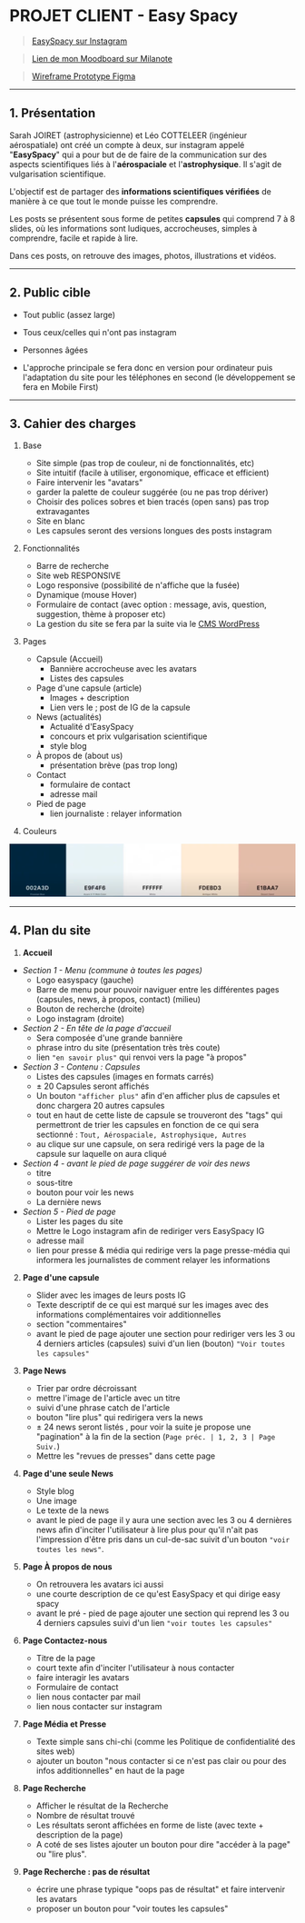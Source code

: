 # PROJET CLIENT - Easy Spacy

> [EasySpacy sur Instagram](https://www.instagram.com/easyspacy/)

> [Lien de mon Moodboard sur Milanote](https://app.milanote.com/1Lfo791VkWHGbQ?p=xDNRXlUyrhc)

> [Wireframe Prototype Figma](https://www.figma.com/proto/efLBUsdbNGzrA3uNj87OsQ/Maide---EasySpacy---Wireframe?node-id=122%3A207&scaling=min-zoom)

***

## 1. Présentation

Sarah JOIRET (astrophysicienne) et Léo COTTELEER (ingénieur aérospatiale) ont créé un compte à deux, sur instagram appelé "**EasySpacy**" qui a pour but de de  faire de la communication sur des aspects scientifiques liés à l'**aérospaciale** et l'**astrophysique**. Il s'agit de vulgarisation scientifique.

L'objectif est de partager des **informations scientifiques vérifiées** de manière à ce que tout le monde puisse les comprendre.

Les posts se présentent sous forme de petites **capsules** qui comprend 7 à 8 slides, où les informations sont ludiques, accrocheuses, simples à comprendre, facile et rapide à lire.

Dans ces posts, on retrouve des images, photos, illustrations et vidéos.

***

## 2. Public cible

- Tout public (assez large)
- Tous ceux/celles qui n'ont pas instagram
- Personnes âgées

- L'approche principale se fera donc en version pour ordinateur puis l'adaptation du site pour les téléphones en second (le développement se fera en Mobile First)

***

## 3. Cahier des charges

1. Base
    - Site simple (pas trop de couleur, ni de fonctionnalités, etc)
    - Site intuitif (facile à utiliser, ergonomique, efficace et efficient)
    - Faire intervenir les "avatars"
    - garder la palette de couleur suggérée (ou ne pas trop dériver)
    - Choisir des polices sobres et bien tracés (open sans) pas trop extravagantes
    - Site en blanc
    - Les capsules seront des versions longues des posts instagram

2. Fonctionnalités
    - Barre de recherche
    - Site web RESPONSIVE
    - Logo responsive (possibilité de n'affiche que la fusée)
    - Dynamique (mouse Hover)
    - Formulaire de contact (avec option : message, avis, question, suggestion, thème à proposer etc)
    - La gestion du site se fera par la suite via le [CMS WordPress](https://harsene.com/cest-quoi-wordpress/)

4.  Pages
    - Capsule (Accueil)
        - Bannière accrocheuse avec les avatars
        - Listes des capsules
    - Page d'une capsule (article)
        - Images + description
        - Lien vers le ; post de IG de la capsule
    - News (actualités)
        - Actualité d'EasySpacy
        - concours et prix vulgarisation scientifique
        - style blog
    - À propos de (about us)
        - présentation brève (pas trop long)
    - Contact
        - formulaire de contact
        - adresse mail
    - Pied de page
        - lien journaliste : relayer information

5. Couleurs

  ![Color palette : 002A3D, E9F4F6, FFFFFF, FDEBD3, E1BAA7](./assets/color-palette.png)

***

## 4. Plan du site


1. **Accueil**

  - _Section 1 - Menu (commune à toutes les pages)_
    - Logo easyspacy (gauche)
    - Barre de menu pour pouvoir naviguer entre les différentes pages (capsules, news, à propos, contact) (milieu)
    - Bouton de recherche (droite)
    - Logo instagram (droite)
  - _Section 2 - En tête de la page d'accueil_
    - Sera composée d'une grande bannière
    - phrase intro du site (présentation très très coute)
    - lien `"en savoir plus"` qui renvoi vers la page "à propos"
  - _Section 3 - Contenu : Capsules_
    - Listes des capsules (images en formats carrés)
    - ± 20 Capsules seront affichés
    - Un bouton `"afficher plus"` afin d'en afficher plus de capsules et donc chargera 20 autres capsules
    - tout en haut de cette liste de capsule se trouveront des "tags" qui permettront de trier les capsules en fonction de ce qui sera sectionné : `Tout, Aérospaciale, Astrophysique, Autres`
    - au clique sur une capsule, on sera redirigé vers la page de la capsule sur laquelle on aura cliqué
  - _Section 4 - avant le pied de page suggérer de voir des news_
    - titre
    - sous-titre
    - bouton pour voir les news
    - La dernière news
  - _Section 5 - Pied de page_
    - Lister les pages du site
    - Mettre le Logo instagram afin de rediriger vers EasySpacy IG
    - adresse mail
    - lien pour presse & média qui redirige vers la page presse-média qui informera les journalistes de comment relayer les informations


2. **Page d'une capsule**

    - Slider avec les images de leurs posts IG
    - Texte descriptif de ce qui est marqué sur les images avec des informations complémentaires voir additionnelles
    - section "commentaires"
    - avant le pied de page ajouter une section pour rediriger vers les 3 ou 4 derniers articles (capsules) suivi d'un lien (bouton) `"Voir toutes les capsules"`


4. **Page News**

    - Trier par ordre décroissant
    - mettre l'image de l'article avec un titre
    - suivi d'une phrase catch de l'article
    - bouton "lire plus" qui redirigera vers la news
    - ± 24 news seront listés , pour voir la suite je propose une "pagination" à la fin de la section (`Page préc. | 1, 2, 3 | Page Suiv.`)
    - Mettre les "revues de presses" dans cette page


5. **Page d'une seule News**

    - Style blog
    - Une image
    - Le texte de la news
    - avant le pied de page il y aura une section avec les 3 ou 4 dernières news afin d'inciter l'utilisateur à lire plus pour qu'il n'ait pas l'impression d'être pris dans un cul-de-sac suivit d'un bouton `"voir toutes les news"`.

6. **Page À propos de nous**

    - On retrouvera les avatars ici aussi
    - une courte description de ce qu'est EasySpacy et qui dirige easy spacy
    - avant le pré - pied de page ajouter une section qui reprend les 3 ou 4 derniers capsules suivi d'un lien `"voir toutes les capsules"`


7. **Page Contactez-nous**

    - Titre de la page
    - court texte afin d'inciter l'utilisateur à nous contacter
    - faire interagir les avatars
    - Formulaire de contact
    - lien nous contacter par mail
    - lien nous contacter sur instagram


8. **Page Média et Presse**

    - Texte simple sans chi-chi (comme les Politique de confidentialité des sites web)
    - ajouter un bouton "nous contacter si ce n'est pas clair ou pour des infos additionnelles" en haut de la page


8. **Page Recherche**

    - Afficher le résultat de la Recherche
    - Nombre de résultat trouvé
    - Les résultats seront affichées en forme de liste (avec texte + description de la page)
    - A coté de ses listes ajouter un bouton pour dire "accéder à la page" ou "lire plus".

9. **Page Recherche : pas de résultat**

    - écrire une phrase typique "oops pas de résultat" et faire intervenir les avatars
    - proposer un bouton pour "voir toutes les capsules"
